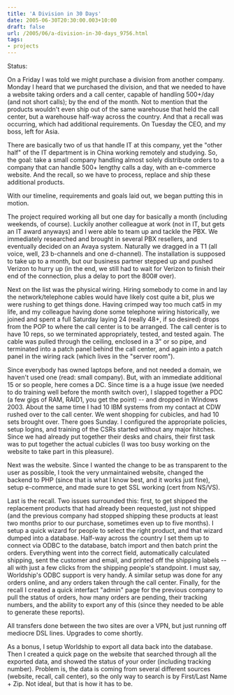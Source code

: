```yaml
---
title: 'A Division in 30 Days'
date: 2005-06-30T20:30:00.003+10:00
draft: false
url: /2005/06/a-division-in-30-days_9756.html
tags: 
- projects
---
```


Status:  
  

On a Friday I was told we might purchase a division from another company. Monday I heard that we purchased the division, and that we needed to have a website taking orders and a call center, capable of handling 500+/day (and not short calls); by the end of the month. Not to mention that the products wouldn't even ship out of the same warehouse that held the call center, but a warehouse half-way across the country. And that a recall was occurring, which had additional requirements. On Tuesday the CEO, and my boss, left for Asia.

  

There are basically two of us that handle IT at this company, yet the "other half" of the IT department is in China working remotely and studying. So, the goal: take a small company handling almost solely distribute orders to a company that can handle 500+ lengthy calls a day, with an e-commerce website. And the recall, so we have to process, replace and ship these additional products.

With our timeline, requirements and goals laid out, we began putting this in motion.

The project required working all but one day for basically a month (including weekends, of course). Luckily another colleague at work (not in IT, but gets an IT award anyways) and I were able to team up and tackle the PBX. We immediately researched and brought in several PBX resellers, and eventually decided on an Avaya system. Naturally we dragged in a T1 (all voice, well, 23 b-channels and one d-channel). The installation is supposed to take up to a month, but our business partner stepped up and pushed Verizon to hurry up (in the end, we still had to wait for Verizon to finish their end of the connection, plus a delay to port the 800# over).

Next on the list was the physical wiring. Hiring somebody to come in and lay the network/telephone cables would have likely cost quite a bit, plus we were rushing to get things done. Having crimped way too much cat5 in my life, and my colleague having done some telephone wiring historically, we joined and spent a full Saturday laying 24 (really 48+, if so desired) drops from the POP to where the call center is to be arranged. The call center is to have 10 reps, so we terminated appropriately, tested, and tested again. The cable was pulled through the ceiling, enclosed in a 3" or so pipe, and terminated into a patch panel behind the call center, and again into a patch panel in the wiring rack (which lives in the "server room").

Since everybody has owned laptops before, and not needed a domain, we haven't used one (read: small company). But, with an immediate additional 15 or so people, here comes a DC. Since time is a a huge issue (we needed to do training well before the month switch over), I slapped together a PDC (a few gigs of RAM, RAID1, you get the point) -- and dropped in Windows 2003. About the same time I had 10 IBM systems from my contact at CDW rushed over to the call center. We went shopping for cubicles, and had 10 sets brought over. There goes Sunday. I configured the appropriate policies, setup logins, and training of the CSRs started without any major hitches. Since we had already put together their desks and chairs, their first task was to put together the actual cubicles (I was too busy working on the website to take part in this pleasure).

Next was the website. Since I wanted the change to be as transparent to the user as possible, I took the very unmaintained website, changed the backend to PHP (since that is what I know best, and it works just fine), setup e-commerce, and made sure to get SSL working (cert from NS/VS).

Last is the recall. Two issues surrounded this: first, to get shipped the replacement products that had already been requested, just not shipped (and the previous company had stopped shipping these products at least two months prior to our purchase, sometimes even up to five months). I setup a quick wizard for people to select the right product, and that wizard dumped into a database. Half-way across the country I set them up to connect via ODBC to the database, batch import and then batch print the orders. Everything went into the correct field, automatically calculated shipping, sent the customer and email, and printed off the shipping labels -- all with just a few clicks from the shipping people's standpoint. I must say, Worldship's ODBC support is very handy. A similar setup was done for any orders online, and any orders taken through the call center. Finally, for the recall I created a quick interfact "admin" page for the previous company to pull the status of orders, how many orders are pending, their tracking numbers, and the ability to export any of this (since they needed to be able to generate these reports).

All transfers done between the two sites are over a VPN, but just running off mediocre DSL lines. Upgrades to come shortly.

As a bonus, I setup Worldship to export all data back into the database. Then I created a quick page on the website that searched through all the exported data, and showed the status of your order (including tracking number). Problem is, the data is coming from several different sources (website, recall, call center), so the only way to search is by First/Last Name + Zip. Not ideal, but that is how it has to be.